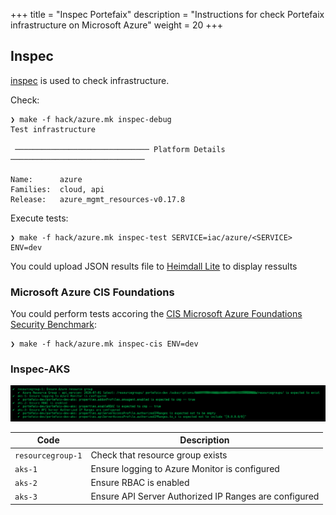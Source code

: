 +++
title = "Inspec Portefaix"
description = "Instructions for check Portefaix infrastructure on Microsoft Azure"
weight = 20
+++

## Inspec

[inspec](http://inspec.io/) is used to check infrastructure.

Check:

```shell
❯ make -f hack/azure.mk inspec-debug
Test infrastructure

 ────────────────────────────── Platform Details ──────────────────────────────

Name:      azure
Families:  cloud, api
Release:   azure_mgmt_resources-v0.17.8
```

Execute tests:

```shell
❯ make -f hack/azure.mk inspec-test SERVICE=iac/azure/<SERVICE> ENV=dev
```

You could upload JSON results file to [Heimdall Lite](https://heimdall-lite.mitre.org/) to display ressults

### Microsoft Azure CIS Foundations

You could perform tests accoring the [CIS Microsoft Azure Foundations Security Benchmark](https://azure.microsoft.com/fr-fr/resources/cis-microsoft-azure-foundations-security-benchmark/):

```shell
❯ make -f hack/azure.mk inspec-cis ENV=dev
```

### Inspec-AKS

<img src="/docs/images/inspec-azure-aks.png"
 alt="AKS"
 class="mt-3 mb-3 border border-info rounded">

| Code | Description|
|---|---|
| `resourcegroup-1` | Check that resource group exists |
| `aks-1` | Ensure logging to Azure Monitor is configured |
| `aks-2` | Ensure RBAC is enabled |
| `aks-3` | Ensure API Server Authorized IP Ranges are configured |
